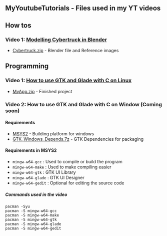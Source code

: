 ## MyYoutubeTutorials - Files used in my YT videos

## How tos
### Video 1: [Modelling Cybertruck in Blender](https://youtu.be/horoWttBEls)
- [Cybertruck.zip](Cybertruck.zip) - Blender file and Reference images

## Programming
### Video 1: [How to use GTK and Glade with C on Linux](https://www.youtube.com/watch?v=1nRCVjIrnGY) 
- [MyApp.zip](MyApp.zip) - Finished project

### Video 2: How to use GTK and Glade with C on Window (Coming soon)
#### Requirements
- [MSYS2](https://www.msys2.org/) - Building platform for windows
- [GTK_Windows_Depends.7z](GTK_Windows_Depends.7z) - GTK Dependencies for packaging
#### Requirements in MSYS2
- ```mingw-w64-gcc```     : Used to compile or build the program
- ```mingw-w64-make```    : Used to make compiling easier
- ```mingw-w64-gtk```     : GTK UI Library
- ```mingw-w64-glade```   : GTK UI Designer
- ```mingw-w64-gedit```   : Optional for editing the source code
##### Commands used in the video
```
pacman -Syu
pacman -S mingw-w64-gcc 
pacman -S mingw-w64-make
pacman -S mingw-w64-gtk
pacman -S mingw-w64-glade
pacman -S mingw-w64-gedit
```
